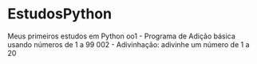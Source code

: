 # EstudosPython
Meus primeiros estudos em Python
oo1 - Programa de Adição básica usando números de 1 a 99
002 - Adivinhação: adivinhe um número de 1 a 20
